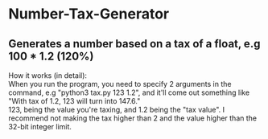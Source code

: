 # Number-Tax-Generator
## Generates a number based on a tax of a float, e.g 100 * 1.2 (120%)

How it works (in detail):<br />
When you run the program, you need to specify 2 arguments in the command, e.g "python3 tax.py 123 1.2", and it'll come out something like "With tax of 1.2, 123 will turn into 147.6."<br />
123, being the value you're taxing, and 1.2 being the "tax value". I recommend not making the tax higher than 2 and the value higher than the 32-bit integer limit.
